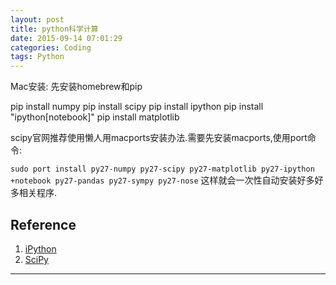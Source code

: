 ```yaml
---
layout: post
title: python科学计算
date: 2015-09-14 07:01:29
categories: Coding
tags: Python
---
```


Mac安装:
先安装homebrew和pip

pip install numpy
pip install scipy
pip install ipython
pip install "ipython[notebook]"
pip install matplotlib

scipy官网推荐使用懒人用macports安装办法.需要先安装macports,使用port命令:

`sudo port install py27-numpy py27-scipy py27-matplotlib py27-ipython +notebook py27-pandas py27-sympy py27-nose`
这样就会一次性自动安装好多好多相关程序.


## Reference

1. [iPython](http://ipython.org/index.html)
2. [SciPy](http://www.scipy.org/index.html)

------
